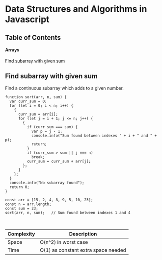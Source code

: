 # Data Structures and Algorithms in Javascript

## Table of Contents

#### Arrays

[Find subarray with given sum](#find-subarray-with-given-sum)

## <a name="find-subarray-with-given-sum"></a> Find subarray with given sum

Find a continuous subarray which adds to a given number.

```
function sort(arr, n, sum) {
  var curr_sum = 0;
  for (let i = 0; i < n; i++) {
    {
      curr_sum = arr[i];
      for (let j = i + 1; j <= n; j++) {
        {
          if (curr_sum === sum) {
            var p = j - 1;
            console.info("Sum found between indexes " + i + " and " + p);
            return;
          }
          if (curr_sum > sum || j === n)
            break;
          curr_sum = curr_sum + arr[j];
        };
      }
    };
  }
  console.info("No subarray found");
  return 0;
}

const arr = [15, 2, 4, 8, 9, 5, 10, 23];
const n = arr.length;
const sum = 23;
sort(arr, n, sum);   // Sum found between indexes 1 and 4 
```

<br/>

| Complexity      | Description |
| ----------- | ----------- |
| Space      | O(n^2) in worst case |
| Time   | O(1) as constant extra space needed        |
